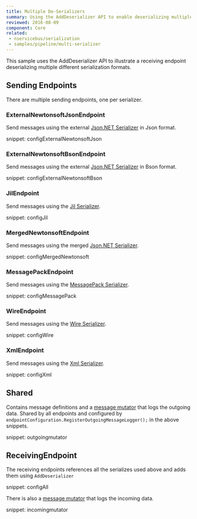 ```yaml
---
title: Multiple De-Serializers
summary: Using the AddDeserializer API to enable deserializing multiple different formats.
reviewed: 2016-08-09
component: Core
related:
 - nservicebus/serialization
 - samples/pipeline/multi-serializer
---
```



This sample uses the AddDeserializer API to illustrate a receiving endpoint deserializing multiple different serialization formats.



## Sending Endpoints

There are multiple sending endpoints, one per serializer.


### ExternalNewtonsoftJsonEndpoint

Send messages using the external [Json.NET Serializer](/nservicebus/serialization/newtonsoft.md) in Json format.

snippet: configExternalNewtonsoftJson


### ExternalNewtonsoftBsonEndpoint

Send messages using the external [Json.NET Serializer](/nservicebus/serialization/newtonsoft.md) in Bson format.

snippet: configExternalNewtonsoftBson


### JilEndpoint

Send messages using the [Jil Serializer](/samples/serializers/jil/).

snippet: configJil


### MergedNewtonsoftEndpoint

Send messages using the merged [Json.NET Serializer](/nservicebus/serialization/json.md).

snippet: configMergedNewtonsoft


### MessagePackEndpoint

Send messages using the [MessagePack Serializer](/samples/serializers/message-pack/).

snippet: configMessagePack


### WireEndpoint

Send messages using the [Wire Serializer](/samples/serializers/wire/).

snippet: configWire


### XmlEndpoint

Send messages using the [Xml Serializer](/nservicebus/serialization/xml.md).

snippet: configXml


## Shared

Contains message definitions and a [message mutator](/nservicebus/pipeline/message-mutators.md) that logs the outgoing data. Shared by all endpoints and configured by `endpointConfiguration.RegisterOutgoingMessageLogger();` in the above snippets.

snippet: outgoingmutator


## ReceivingEndpoint

The receiving endpoints references all the serializes used above and adds them using `AddDeserializer`

snippet: configAll

There is also a [message mutator](/nservicebus/pipeline/message-mutators.md) that logs the incoming data.

snippet: incomingmutator
